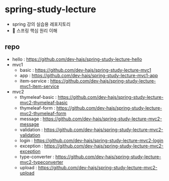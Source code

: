 # spring-study-lecture
* spring 강의 실습용 레포지토리
* 🌱 스프링 핵심 원리 이해

## repo
* hello : https://github.com/dev-hajs/spring-study-lecture-hello
* mvc1
  * basic         : https://github.com/dev-hajs/spring-study-lecture-mvc1
  * app           : https://github.com/dev-hajs/spring-study-lecture-mvc1-app
  * item-service  : https://github.com/dev-hajs/spring-study-lecture-mvc1-item-service
* mvc2
  * thymeleaf-basic : https://github.com/dev-hajs/spring-study-lecture-mvc2-thymeleaf-basic
  * thymeleaf-form  : https://github.com/dev-hajs/spring-study-lecture-mvc2-thymeleaf-form
  * message         : https://github.com/dev-hajs/spring-study-lecture-mvc2-message 
  * validation      : https://github.com/dev-hajs/spring-study-lecture-mvc2-validation
  * login           : https://github.com/dev-hajs/spring-study-lecture-mvc2-login
  * exception       : https://github.com/dev-hajs/spring-study-lecture-mvc2-exception
  * type-converter  : https://github.com/dev-hajs/spring-study-lecture-mvc2-typeconverter
  * upload          : https://github.com/dev-hajs/spring-study-lecture-mvc2-upload
